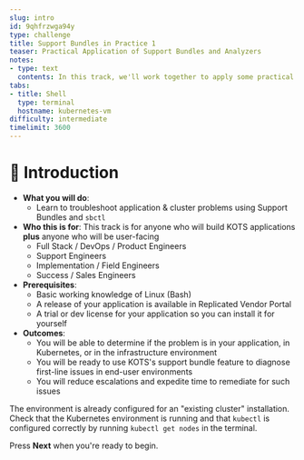 ```yaml
---
slug: intro
id: 9qhfrzwga94y
type: challenge
title: Support Bundles in Practice 1
teaser: Practical Application of Support Bundles and Analyzers
notes:
- type: text
  contents: In this track, we'll work together to apply some practical methods for troubleshooting problems on Kubernetes clusters, using your own application.
tabs:
- title: Shell
  type: terminal
  hostname: kubernetes-vm
difficulty: intermediate
timelimit: 3600
---
```


👋 Introduction
===============

* **What you will do**:
  * Learn to troubleshoot application & cluster problems using Support Bundles and `sbctl`
* **Who this is for**: This track is for anyone who will build KOTS applications **plus** anyone who will be user-facing
  * Full Stack / DevOps / Product Engineers
  * Support Engineers
  * Implementation / Field Engineers
  * Success / Sales Engineers
* **Prerequisites**:
  * Basic working knowledge of Linux (Bash)
  * A release of your application is available in Replicated Vendor Portal
  * A trial or dev license for your application so you can install it for yourself
* **Outcomes**:
  * You will be able to determine if the problem is in your application, in Kubernetes, or in the infrastructure environment
  * You will be ready to use KOTS's support bundle feature to diagnose first-line issues in end-user environments
  * You will reduce escalations and expedite time to remediate for such issues

The environment is already configured for an "existing cluster" installation.  Check that the Kubernetes environment is running and that `kubectl` is configured correctly by running `kubectl get nodes` in the terminal.

Press **Next** when you're ready to begin.
